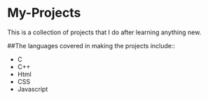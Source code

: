 # My-Projects
This is a collection of projects that I do after learning anything new. 

##The languages covered in making the projects include::
  * C
  * C++
  * Html
  * CSS
  * Javascript
